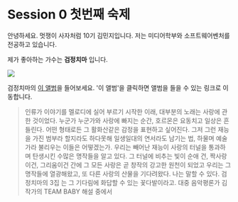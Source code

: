 Session 0 첫번째 숙제
=============
    
안녕하세요. 멋쟁이 사자처럼 10기 김민지입니다.
저는 미디어학부와 소프트웨어벤처를 전공하고 있습니다. 
    
제가 좋아하는 가수는 **검정치마** 입니다. 
    
<img src="https://user-images.githubusercontent.com/101307543/158004869-4311df99-97e3-4154-ac16-322e7eab7bc7.jpg)" />

검정치마의 [이 앨범](https://youtu.be/aCj1Igctb8s)을 들어보세요. 
'이 앨범'을 클릭하면 앨범을 들을 수 있는 링크로 이동합니다. 
    
>인류가 이야기를 멜로디에 실어 부르기 시작한 이래, 대부분의 노래는 사랑에 관한 것이었다. 누군가 누군가와 사랑에 빠지는 순간, 호르몬은 요동치고 일상은 흔들린다. 어떤 형태로든 그 활화산같은 감정을 표현하고 싶어진다. 그저 그런 재능을 가진 범부라 할지라도 하다못해 일생일대의 연서라도 남기는 법, 하물며 예술가라 불리우는 이들은 어떻겠는가. 우리는 빼어난 재능이 사랑의 터널을 통과하며 탄생시킨 수많은 명작들을 알고 있다. 그 터널에 비추는 빛이 순애 건, 짝사랑이건, 그리움이건 간에 그 모든 사랑은 곧 창작의 강고한 원천이 되었고 우리는 그 명작들에 열광해왔고, 또 다른 사랑의 산물을 기다려왔다. 나는 말할 수 있다. 검정치마의 3집 <TEAM BABY>는 그 기다림에 화답할 수 있는 꽃다발이라고. 대중 음악평론가 김작가의 TEAM BABY 해설 중에서